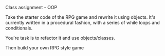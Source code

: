 Class assignment - OOP

Take the starter code of the RPG game and rewrite it using objects. It's currently written in a procedural fashion, with a series of while loops and conditionals.

You're task is to refactor it and use objects/classes.

Then build your own RPG style game 
